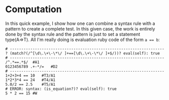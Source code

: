 # Computation
In this quick example,
I show how one can combine a syntax rule with a pattern to create a complete test.
In this given case, the work is entirely done by the syntax rule and
the pattern is just to set a statement type(A=>T).
All I'm really doing is evaluation ruby code of the form `a == b`:
```korekto
# --------------------------------------------------------------------
? (match?(/^[\d\.\+\-\*\/ ]+==[\d\.\+\-\*\/ ]+$/))? eval(self): true
# --------------------------------------------------------------------
/^.*==.*$/	#A1
0123456789 .+-*/=	#D2
# --------------------------------------------------------------------
1+2+3+4 == 10	#T3/A1
1*2*3*4 == 24	#T4/A1
5.0/2 == 2.5	#T5/A1
# ERROR: syntax: (is_equation?)? eval(self): true
5 * 2 == 15 #W
```
